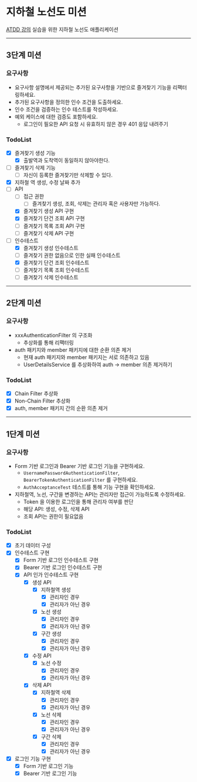 # 지하철 노선도 미션
[ATDD 강의](https://edu.nextstep.camp/c/R89PYi5H) 실습을 위한 지하철 노선도 애플리케이션

---

## 3단계 미션

### 요구사항

- 요구사항 설명에서 제공되는 추가된 요구사항을 기반으로 즐겨찾기 기능을 리팩터링하세요.
- 추가된 요구사항을 정의한 인수 조건을 도출하세요.
- 인수 조건을 검증하는 인수 테스트를 작성하세요.
- 예외 케이스에 대한 검증도 포함하세요.
  - 로그인이 필요한 API 요청 시 유효하지 않은 경우 401 응답 내려주기

### TodoList

- [X] 즐겨찾기 생성 기능
  - [X] 출발역과 도착역이 동일하지 않아야한다.
- [ ] 즐겨찾기 삭제 기능
  - [ ] 자신이 등록한 즐겨찾기만 삭제할 수 있다.
- [X] 지하철 역 생성, 수정 날짜 추가
- [ ] API
  - [ ] 접근 권한
    - [ ] 즐겨찾기 생성, 조회, 삭제는 관리자 혹은 사용자만 가능하다.
  - [X] 즐겨찾기 생성 API 구현
  - [X] 즐겨찾기 단건 조회 API 구현
  - [ ] 즐겨찾기 목록 조회 API 구현
  - [ ] 즐겨찾기 삭제 API 구현
- [ ] 인수테스트
  - [X] 즐겨찾기 생성 인수테스트
  - [ ] 즐겨찾기 권한 없음으로 인한 실패 인수테스트
  - [X] 즐겨찾기 단건 조회 인수테스트
  - [ ] 즐겨찾기 목록 조회 인수테스트
  - [ ] 즐겨찾기 삭제 인수테스트

--- 

## 2단계 미션

### 요구사항

- xxxAuthenticationFilter 의 구조화
  - 추상화를 통해 리팩터링
- auth 패키지와 member 패키지에 대한 순환 의존 제거
  - 현재 auth 패키지와 member 패키지는 서로 의존하고 있음
  - UserDetailsService 를 추상화하여 auth -> member 의존 제거하기

### TodoList
- [X] Chain Filter 추상화
- [X] Non-Chain Filter 추상화
- [X] auth, member 패키지 간의 순환 의존 제거

---

## 1단계 미션

### 요구사항

- Form 기반 로그인과 Bearer 기반 로그인 기능을 구현하세요.
  - `UsernamePasswordAuthenticationFilter`, `BearerTokenAuthenticationFilter` 를 구현하세요.
  - `AuthAcceptanceTest` 테스트를 통해 기능 구현을 확인하세요.
- 지하철역, 노선, 구간을 변경하는 API는 관리자만 접근이 가능하도록 수정하세요.
  - Token 을 이용한 로그인을 통해 관리자 여부를 판단
  - 해당 API: 생성, 수정, 삭제 API
  - 조회 API는 권한이 필요없음

### TodoList
- [X] 초기 데이터 구성
- [X] 인수테스트 구현
  - [X] Form 기반 로그인 인수테스트 구현
  - [X] Bearer 기반 로그인 인수테스트 구현
  - [X] API 인가 인수테스트 구현
    - [X] 생성 API
      - [X] 지하철역 생성
        - [X] 관리자인 경우
        - [X] 관리자가 아닌 경우
      - [X] 노선 생성
        - [X] 관리자인 경우
        - [X] 관리자가 아닌 경우
      - [X] 구간 생성
        - [X] 관리자인 경우
        - [X] 관리자가 아닌 경우
    - [X] 수정 API
      - [X] 노선 수정
        - [X] 관리자인 경우
        - [X] 관리자가 아닌 경우
    - [X] 삭제 API
      - [X] 지하철역 삭제
        - [X] 관리자인 경우
        - [X] 관리자가 아닌 경우
      - [X] 노선 삭제
        - [X] 관리자인 경우
        - [X] 관리자가 아닌 경우
      - [X] 구간 삭제
        - [X] 관리자인 경우
        - [X] 관리자가 아닌 경우
- [X] 로그인 기능 구현
  - [X] Form 기반 로그인 기능
  - [X] Bearer 기반 로그인 기능